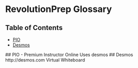 # RevolutionPrep Glossary

## Table of Contents
* [PIO](#pio)
* [Desmos](#desmos)

<a name="pio">
## PIO - Premium Instructor Online
  Uses desmos

<a name="desmos">
## Desmos
  http://desmos.com
  Virtual Whiteboard